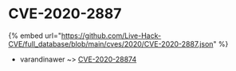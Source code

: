# CVE-2020-2887
{% embed url="https://github.com/Live-Hack-CVE/full_database/blob/main/cves/2020/CVE-2020-2887.json" %}

* varandinawer ~> [CVE-2020-28874](https://www.alice-snow.ru/2020/database/cve-2020-2887/cve-2020-28874-varandinawer)